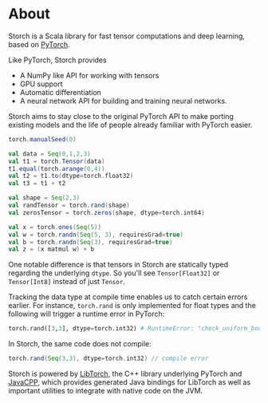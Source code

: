 # About

Storch is a Scala library for fast tensor computations and deep learning, based on [PyTorch](https://pytorch.org/).

Like PyTorch, Storch provides

  * A NumPy like API for working with tensors
  * GPU support
  * Automatic differentiation
  * A neural network API for building and training neural networks.

Storch aims to stay close to the original PyTorch API to make porting existing models and the life of people already familiar with PyTorch easier.

```scala mdoc:invisible
torch.manualSeed(0)
```

```scala mdoc
val data = Seq(0,1,2,3)
val t1 = torch.Tensor(data)
t1.equal(torch.arange(0,4))
val t2 = t1.to(dtype=torch.float32)
val t3 = t1 + t2

val shape = Seq(2,3)
val randTensor = torch.rand(shape)
val zerosTensor = torch.zeros(shape, dtype=torch.int64)

val x = torch.ones(Seq(5))
val w = torch.randn(Seq(5, 3), requiresGrad=true)
val b = torch.randn(Seq(3), requiresGrad=true)
val z = (x matmul w) + b
```

One notable difference is that tensors in Storch are statically typed regarding the underlying `dtype`.
So you'll see `Tensor[Float32]` or `Tensor[Int8]` instead of just `Tensor`.

Tracking the data type at compile time enables us to catch certain errors earlier. For instance, `torch.rand` is only implemented for float types and the following will trigger a runtime error in PyTorch:
```python
torch.rand([3,3], dtype=torch.int32) # RuntimeError: "check_uniform_bounds" not implemented for 'Int'
```

In Storch, the same code does not compile:
```scala
torch.rand(Seq(3,3), dtype=torch.int32) // compile error
```

Storch is powered by [LibTorch](https://pytorch.org/cppdocs/index.html), the C++ library underlying PyTorch and
[JavaCPP](https://github.com/bytedeco/javacpp), which provides generated Java bindings for LibTorch as well as important utilities to integrate with native code on the JVM.